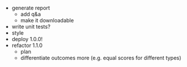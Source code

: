 - generate report
  - add q&a
  - make it downloadable
- write unit tests?
- style
- deploy 1.0.0!
- refactor 1.1.0
  - plan
  - differentiate outcomes more (e.g. equal scores for different types)